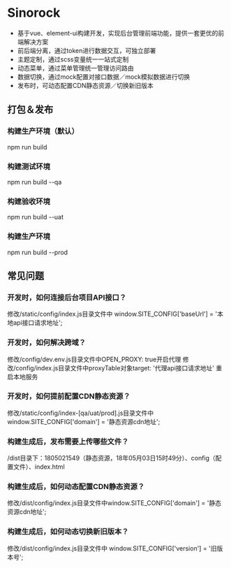 # Sinorock
- 基于vue、element-ui构建开发，实现后台管理前端功能，提供一套更优的前端解决方案
- 前后端分离，通过token进行数据交互，可独立部署
- 主题定制，通过scss变量统一一站式定制
- 动态菜单，通过菜单管理统一管理访问路由
- 数据切换，通过mock配置对接口数据／mock模拟数据进行切换
- 发布时，可动态配置CDN静态资源／切换新旧版本

## 打包＆发布
### 构建生产环境（默认）
npm run build

### 构建测试环境
npm run build --qa

### 构建验收环境
npm run build --uat

### 构建生产环境
npm run build --prod


## 常见问题

### 开发时，如何连接后台项目API接口？
修改/static/config/index.js目录文件中 window.SITE_CONFIG['baseUrl'] = '本地api接口请求地址';

### 开发时，如何解决跨域？
修改/config/dev.env.js目录文件中OPEN_PROXY: true开启代理
修改/config/index.js目录文件中proxyTable对象target: '代理api接口请求地址'
重启本地服务

### 开发时，如何提前配置CDN静态资源？
修改/static/config/index-[qa/uat/prod].js目录文件中window.SITE_CONFIG['domain'] = '静态资源cdn地址';


### 构建生成后，发布需要上传哪些文件？
/dist目录下：1805021549（静态资源，18年05月03日15时49分）、config（配置文件）、index.html


### 构建生成后，如何动态配置CDN静态资源？
修改/dist/config/index.js目录文件中window.SITE_CONFIG['domain'] = '静态资源cdn地址';

### 构建生成后，如何动态切换新旧版本？
修改/dist/config/index.js目录文件中 window.SITE_CONFIG['version'] = '旧版本号';
